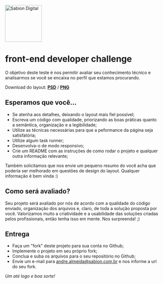 <a href="http://sabion.com.br">
    <img src="https://avatars2.githubusercontent.com/u/26559852?s=200&v=4" alt="Sabion Digital" width="120"/>
</a>

# front-end developer challenge

O objetivo deste teste é nos permitir avaliar seu conhecimento técnico e analisarmos se você se encaixa no perfil que estamos procurando.

Download do layout: **[PSD](./material/front-challenge.psd)** / **[PNG](./material/front-challenge.png)**

## Esperamos que você...

* Se atenha aos detalhes, deixando o layout mais fiel possível;
* Escreva um código com qualidade, priorizando as boas práticas quanto a semântica, organização e a legibilidade;
* Utilize as técnicas necessárias para que a peformance da página seja satisfatória;
* Utilize algum task runner;
* Desenvolva-o de modo responsivo;
* Crie um README com as instruções de como rodar o projeto e qualquer outra informação relevante;

Também solicitamos que nos envie um pequeno resumo do você acha que poderia ser melhorado em questões de design do layout. Qualquer informação é bem vinda :)

## Como será avaliado?

Seu projeto será avaliado por nós de acordo com a qualidade do código enviado, organização dos arquivos e, claro, de toda a solução proposta por você. Valorizamos muito a criatividade e a usabilidade das soluções criadas pelos profissionais, então tenha isso em mente. Nos surpreenda! ;)

## Entrega

* Faça um "fork" deste projeto para sua conta no Github;
* Implemente o projeto em seu próprio fork;
* Conclua e suba os arquivos para o seu repositório no Github;
* Envie um e-mail para <a href="mailto:andre.almeida@sabion.com.br">andre.almeida@sabion.com.br</a> e nos informe a url do seu fork.

_Um até logo e boa sorte!_
